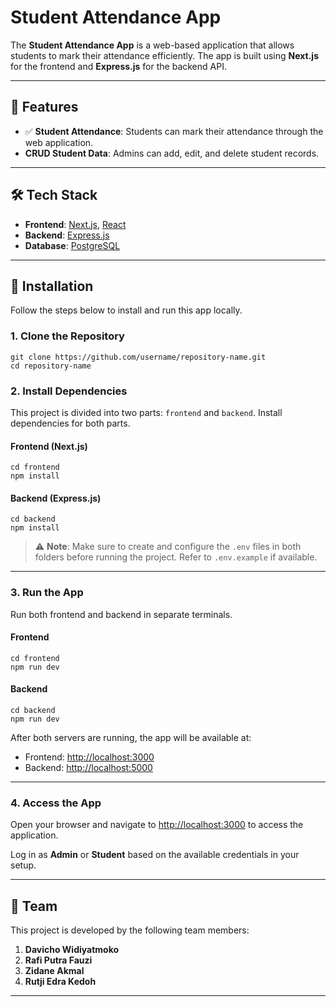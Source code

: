 # Student Attendance App

The **Student Attendance App** is a web-based application that allows students to mark their attendance efficiently. The app is built using **Next.js** for the frontend and **Express.js** for the backend API.

---

## 🚀 Features

- ✅ **Student Attendance**: Students can mark their attendance through the web application.
- **CRUD Student Data**: Admins can add, edit, and delete student records.

---

## 🛠️ Tech Stack

- **Frontend**: [Next.js](https://nextjs.org/), [React](https://reactjs.org/)
- **Backend**: [Express.js](https://expressjs.com/)
- **Database**: [PostgreSQL](https://www.postgresql.org/)

---

## 🧩 Installation

Follow the steps below to install and run this app locally.

### 1. Clone the Repository

```
git clone https://github.com/username/repository-name.git
cd repository-name
```

### 2. Install Dependencies

This project is divided into two parts: `frontend` and `backend`. Install dependencies for both parts.

#### Frontend (Next.js)

```
cd frontend
npm install
```

#### Backend (Express.js)

```
cd backend
npm install
```

> ⚠️ **Note**: Make sure to create and configure the `.env` files in both folders before running the project. Refer to `.env.example` if available.

---

### 3. Run the App

Run both frontend and backend in separate terminals.

#### Frontend

```
cd frontend
npm run dev
```

#### Backend

```
cd backend
npm run dev
```

After both servers are running, the app will be available at:

- Frontend: [http://localhost:3000](http://localhost:3000)
- Backend: [http://localhost:5000](http://localhost:5000)

---

### 4. Access the App

Open your browser and navigate to [http://localhost:3000](http://localhost:3000) to access the application.

Log in as **Admin** or **Student** based on the available credentials in your setup.

---

## 👥 Team

This project is developed by the following team members:

1. **Davicho Widiyatmoko**
2. **Rafi Putra Fauzi**
3. **Zidane Akmal**
4. **Rutji Edra Kedoh**

---
